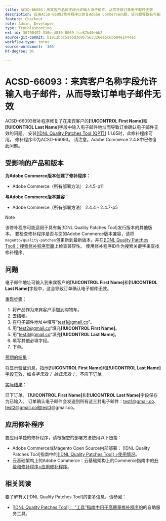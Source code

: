 ```yaml
---
title: ACSD-66093：来宾客户名称字段允许输入电子邮件，从而导致订单电子邮件无效
description: 应用ACSD-66093修补程序以修复Adobe Commerce问题，该问题导致有可能在来宾客户**[!UICONTROL First Name]**和**[!UICONTROL Last Name]**字段中输入电子邮件地址并发送无效的订单确认电子邮件。
feature: Checkout
role: Admin, Developer
type: Troubleshooting
exl-id: 30790492-330e-4810-8069-fce87b40ebb2
source-git-commit: b1912bbc5aabd36067563326ee5c6bb84e14441d
workflow-type: tm+mt
source-wordcount: '366'
ht-degree: 0%

---
```


# ACSD-66093：来宾客户名称字段允许输入电子邮件，从而导致订单电子邮件无效

ACSD-66093修补程序修复了在来宾客户的&#x200B;**[!UICONTROL First Name]**&#x200B;和&#x200B;**[!UICONTROL Last Name]**&#x200B;字段中输入电子邮件地址而导致订单确认电子邮件无效的问题。 安装[[!DNL Quality Patches Tool (QPT)]](/help/tools/quality-patches-tool/quality-patches-tool-to-self-serve-quality-patches.md) 1.1.65时，此修补程序可用。 修补程序ID为ACSD-66093。 请注意，Adobe Commerce 2.4.8中已修复此问题。

## 受影响的产品和版本

**为Adobe Commerce版本创建了修补程序：**

* Adobe Commerce（所有部署方法） 2.4.5-p11

**与Adobe Commerce版本兼容：**

* Adobe Commerce（所有部署方法） 2.4.4 - 2.4.7-p5

>[!NOTE]
>
>该修补程序可能适用于具有新[!DNL Quality Patches Tool]发行版本的其他版本。 要检查修补程序是否与您的Adobe Commerce版本兼容，请将`magento/quality-patches`包更新到最新版本，并在[[!DNL Quality Patches Tool]：搜索修补程序页面](https://experienceleague.adobe.com/tools/commerce-quality-patches/index.html)上检查兼容性。 使用修补程序ID作为搜索关键字来查找修补程序。

## 问题

电子邮件地址可输入到来宾客户的&#x200B;**[!UICONTROL First Name]**&#x200B;和&#x200B;**[!UICONTROL Last Name]**&#x200B;字段中，这会导致订单确认电子邮件无效。

<u>重现步骤</u>：

1. 将产品作为来宾客户添加到购物车。
2. 去结帐。
3. 在电子邮件地址中填写“test1@gmail.co”。
4. 用“<test2@gmail.co>”填充&#x200B;**[!UICONTROL First Name]**。
5. 用“<test3@gmail.co>”填充&#x200B;**[!UICONTROL Last Name]**。
6. 填写其他必填字段。
7. 下单。

<u>预期的结果</u>：

将显示验证消息，指示&#x200B;**[!UICONTROL First Name]**&#x200B;和&#x200B;**[!UICONTROL Last Name]**&#x200B;字段无效，如&#x200B;*名字无效！ 姓氏无效！*，不应下订单。

<u>实际结果</u>：

已下订单。
**[!UICONTROL First Name]**&#x200B;和&#x200B;**[!UICONTROL Last Name]**&#x200B;字段保存为已输入。
订单确认电子邮件会发送到所有这三封电子邮件：test1@gmail.co、test2@gmail.co和test3@gmail.co。

## 应用修补程序

要应用单独的修补程序，请根据您的部署方法使用以下链接：

* Adobe Commerce或Magento Open Source内部部署： [!DNL Quality Patches Tool]指南中的[[!DNL Quality Patches Tool] >使用情况](/help/tools/quality-patches-tool/usage.md)。
* 云基础架构上的Adobe Commerce：云基础架构上的Commerce指南中的[升级和修补程序>应用修补程序](https://experienceleague.adobe.com/docs/commerce-cloud-service/user-guide/develop/upgrade/apply-patches.html)。

## 相关阅读

要了解有关[!DNL Quality Patches Tool]的更多信息，请参阅：

* [[!DNL Quality Patches Tool]： “工具”指南中用于高质量修补程序的](/help/tools/quality-patches-tool/quality-patches-tool-to-self-serve-quality-patches.md)的自助服务工具。
